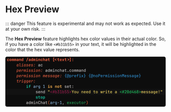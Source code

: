 ﻿# Hex Preview

::: danger
This feature is experimental and may not work as expected. Use it at your own risk.
:::

The **Hex Preview** feature highlights hex color values in their actual color.
So, if you have a color like `<#b31b55>` in your text, it will be highlighted in the color that the hex value represents.

<img src="./images/hex-preview.png" alt="Settings window" style="border-radius: 5px;" />